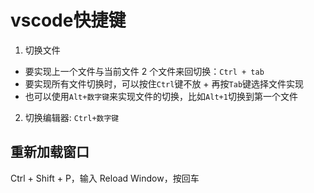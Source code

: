 # vscode快捷键
1. 切换文件
- 要实现上一个文件与当前文件 2 个文件来回切换：`Ctrl + tab`
- 要实现所有文件切换时，可以按住`Ctrl`键不放 + 再按`Tab`键选择文件实现
- 也可以使用`Alt+数字键`来实现文件的切换，比如`Alt+1`切换到第一个文件
2. 切换编辑器: `Ctrl+数字键`

## 重新加载窗口

Ctrl + Shift + P，输入 Reload Window，按回车